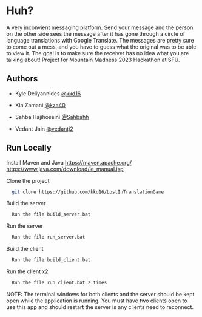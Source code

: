 
# Huh?

A very inconvient messaging platform. Send your message and the person on the other side sees the message after it has gone through a circle of language translations with Google Translate. The messages are pretty sure to come out a mess, and you have to guess what the original was to be able to view it. The goal is to make sure the receiver has no idea what you are talking about! Project for Mountain Madness 2023 Hackathon at SFU.




## Authors

- Kyle Deliyannides [@kkd16](https://www.github.com/kkd16)

- Kia Zamani [@kza40](https://www.github.com/kza40)

- Sahba Hajihoseini [@Sahbahh](https://www.github.com/Sahbahh)

- Vedant Jain [@vedantj2](https://www.github.com/vedantj2)




## Run Locally

Install Maven and Java
https://maven.apache.org/
https://www.java.com/download/ie_manual.jsp


Clone the project

```bash
  git clone https://github.com/kkd16/LostInTranslationGame
```

Build the server

```bash
  Run the file build_server.bat
```

Run the server

```bash
  Run the file run_server.bat
```

Build the client

```bash
  Run the file build_client.bat
```

Run the client x2

```bash
  Run the file run_client.bat 2 times
```

NOTE: The terminal windows for both clients and the server should be kept open while the application is running. You must have two clients open to use this app and should restart the server is any clients need to reconnect.
